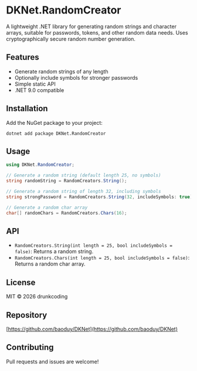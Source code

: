 # DKNet.RandomCreator

A lightweight .NET library for generating random strings and character arrays, suitable for passwords, tokens, and other
random data needs. Uses cryptographically secure random number generation.

## Features

- Generate random strings of any length
- Optionally include symbols for stronger passwords
- Simple static API
- .NET 9.0 compatible

## Installation

Add the NuGet package to your project:

```
dotnet add package DKNet.RandomCreator
```

## Usage

```csharp
using DKNet.RandomCreator;

// Generate a random string (default length 25, no symbols)
string randomString = RandomCreators.String();

// Generate a random string of length 32, including symbols
string strongPassword = RandomCreators.String(32, includeSymbols: true);

// Generate a random char array
char[] randomChars = RandomCreators.Chars(16);
```

## API

- `RandomCreators.String(int length = 25, bool includeSymbols = false)`: Returns a random string.
- `RandomCreators.Chars(int length = 25, bool includeSymbols = false)`: Returns a random char array.

## License

MIT © 2026 drunkcoding

## Repository

[https://github.com/baoduy/DKNet](https://github.com/baoduy/DKNet)

## Contributing

Pull requests and issues are welcome!

